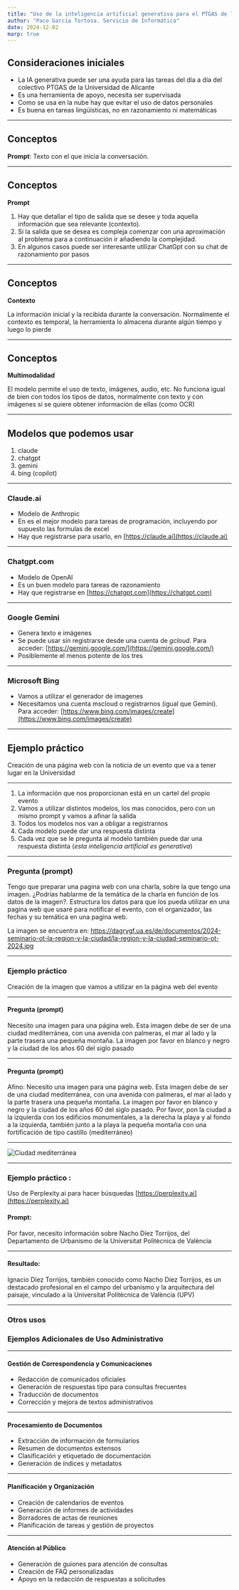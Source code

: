 ```yaml
---
title: "Uso de la inteligencia artificial generativa para el PTGAS de la Universidad de Alicante"
author: "Paco García Tortosa. Servicio de Informática"
date: 2024-12-02
marp: true
---
```


## Consideraciones iniciales
- La IA generativa puede ser una ayuda para las tareas del día a día del colectivo PTGAS de la Universidad de Alicante
- Es una herramienta de apoyo, necesita ser supervisada
- Como se usa en la nube hay que evitar el uso de datos personales
- Es buena en tareas lingüísticas, no en razonamiento ni matemáticas

---

## Conceptos
**Prompt**:  Texto con el que inicia la conversación. 

---

## Conceptos

**Prompt**

1. Hay que detallar el tipo de salida que se desee y toda aquella información que sea relevante (contexto). 
2. Si la salida que se desea es compleja comenzar con una aproximación al problema para a continuación ir añadiendo la complejidad. 
3. En algunos casos puede ser interesante utilizar ChatGpt con su chat de razonamiento por pasos

---

## Conceptos

**Contexto**

La información inicial y la recibida durante la conversación. Normalmente el contexto es temporal, la herramienta lo almacena durante algún tiempo y luego lo pierde

---

## Conceptos

**Multimodalidad**

El modelo permite el uso de texto, imágenes, audio, etc. No funciona igual de bien con todos los tipos de datos, normalmente con texto y con imágenes si se quiere obtener información de ellas (como OCR)

---

## Modelos que podemos usar
1. claude
2. chatgpt
3. gemini
4. bing (copilot)

---

### Claude.ai
- Modelo de Anthropic
- En es el mejor modelo para tareas de programación, incluyendo por supuesto las formulas de excel
- Hay que registrarse para usarlo, en [https://claude.ai](https://claude.ai)

---

### Chatgpt.com
- Modelo de OpenAI
- Es un buen modelo para tareas de razonamiento
- Hay que registrarse en [https://chatgpt.com](https://chatgpt.com)

---

### Google Gemini
- Genera texto e imágenes
- Se puede usar sin registrarse desde una cuenta de *gcloud*. Para acceder: [https://gemini.google.com/](https://gemini.google.com/)
- Posiblemente el menos potente de los tres

---

### Microsoft Bing
- Vamos a utilizar el generador de imagenes
- Necesitamos una cuenta mscloud o registrarnos (igual que Gemini). Para acceder: [https://www.bing.com/images/create](https://www.bing.com/images/create)

---
## Ejemplo práctico

Creación de una página web con la noticia de un evento que va a tener lugar en la Universidad

---

1. La información que nos proporcionan está en un cartel del propio evento
2. Vamos a utilizar distintos modelos, los mas conocidos, pero con un mismo prompt y vamos a afinar la salida
3. Todos los modelos nos van a obligar a registrarnos
4. Cada modelo puede dar una respuesta distinta
5. Cada vez que se le pregunta al modelo también puede dar una respuesta distinta (*esta inteligencia artificial es generativa*)

---
### Pregunta (prompt)

Tengo que preparar una pagina web con una charla, sobre la que tengo una imagen. ¿Podrías hablarme de la temática de la charla en función de los datos de la imagen?. 
Estructura los datos para que los pueda utilizar en una pagina web que usaré para notificar el evento, con el organizador, las fechas y su temática en una pagina web.

La imagen se encuentra en: https://dagrygf.ua.es/de/documentos/2024-seminario-ot-la-region-y-la-ciudad/la-region-y-la-ciudad-seminario-ot-2024.jpg

----

### Ejemplo práctico

Creación de la imagen que vamos a utilizar en la página web del evento

---

#### Pregunta (prompt)

Necesito una imagen para una página web. Esta imagen debe de ser de una ciudad mediterránea, con una avenida con palmeras, el mar al lado y la parte trasera una pequeña montaña. La imagen por favor en blanco y negro y la ciudad de los años 60 del siglo pasado

----

#### Pregunta (prompt)

Afino: Necesito una imagen para una página web. Esta imagen debe de ser de una ciudad mediterránea, con una avenida con palmeras, el mar al lado y la parte trasera una pequeña montaña. La imagen por favor en blanco y negro y la ciudad de los años 60 del siglo pasado. Por favor, pon la ciudad a la izquierda con los edificios monumentales, a la derecha la playa y al fondo a la izquierda, también junto a la playa la pequeña montaña con una fortificación de tipo castillo (mediterráneo)

---

![Ciudad mediterránea](/imagenes/imagen-ciudad.jpg "San Juan Mountains")

---

### Ejemplo práctico : 

Uso de Perplexity.ai para hacer búsquedas
[https://perplexity.ai](https://perplexity.ai)

#### Prompt:

Por favor, necesito información sobre Nacho Díez Torrijos, del Departamento de Urbanismo de la Universitat Politècnica de València

---

#### Resultado:

Ignacio Díez Torrijos, también conocido como Nacho Díez Torrijos, es un destacado profesional en el campo del urbanismo y la arquitectura del paisaje, vinculado a la Universitat Politècnica de València (UPV)

---

### Otros usos 

### Ejemplos Adicionales de Uso Administrativo

---

#### Gestión de Correspondencia y Comunicaciones

- Redacción de comunicados oficiales
- Generación de respuestas tipo para consultas frecuentes
- Traducción de documentos
- Corrección y mejora de textos administrativos

----

#### Procesamiento de Documentos

- Extracción de información de formularios
- Resumen de documentos extensos
- Clasificación y etiquetado de documentación
- Generación de índices y metadatos

---

#### Planificación y Organización

- Creación de calendarios de eventos
- Generación de informes de actividades
- Borradores de actas de reuniones
- Planificación de tareas y gestión de proyectos

---

#### Atención al Público

- Generación de guiones para atención de consultas
- Creación de FAQ personalizadas
- Apoyo en la redacción de respuestas a solicitudes
